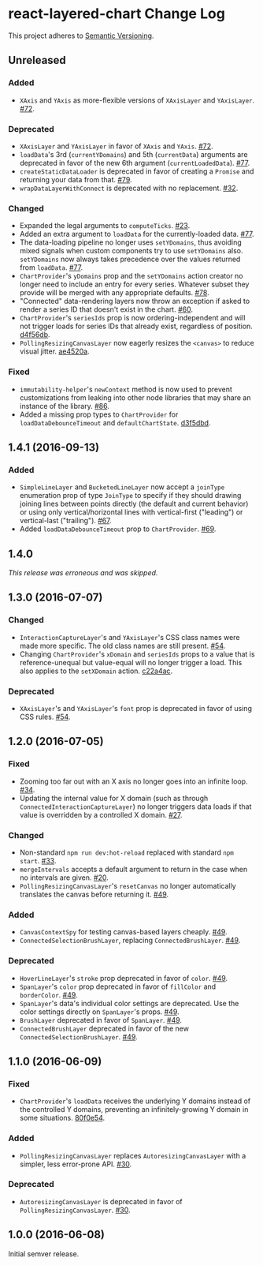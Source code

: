 # react-layered-chart Change Log

This project adheres to [Semantic Versioning](http://semver.org/).

## Unreleased

### Added

- `XAxis` and `YAxis` as more-flexible versions of `XAxisLayer` and `YAxisLayer`. [#72](https://github.com/palantir/react-layered-chart/issues/72).

### Deprecated

- `XAxisLayer` and `YAxisLayer` in favor of `XAxis` and `YAxis`. [#72](https://github.com/palantir/react-layered-chart/issues/72).
- `loadData`'s 3rd (`currentYDomains`) and 5th (`currentData`) arguments are deprecated in favor of the new 6th argument (`currentLoadedData`). [#77](https://github.com/palantir/react-layered-chart/pull/77).
- `createStaticDataLoader` is deprecated in favor of creating a `Promise` and returning your data from that. [#79](https://github.com/palantir/react-layered-chart/issues/79).
- `wrapDataLayerWithConnect` is deprecated with no replacement. [#32](https://github.com/palantir/react-layered-chart/issues/32).

### Changed

- Expanded the legal arguments to `computeTicks`. [#23](https://github.com/palantir/react-layered-chart/pull/23).
- Added an extra argument to `loadData` for the currently-loaded data. [#77](https://github.com/palantir/react-layered-chart/issues/77).
- The data-loading pipeline no longer uses `setYDomains`, thus avoiding mixed signals when custom components try to use `setYDomains` also. `setYDomains` now always takes precedence over the values returned from `loadData`. [#77](https://github.com/palantir/react-layered-chart/issues/77).
- `ChartProvider`'s `yDomains` prop and the `setYDomains` action creator no longer need to include an entry for every series. Whatever subset they provide will be merged with any appropriate defaults. [#78](https://github.com/palantir/react-layered-chart/issues/78).
- "Connected" data-rendering layers now throw an exception if asked to render a series ID that doesn't exist in the chart. [#60](https://github.com/palantir/react-layered-chart/issues/60).
- `ChartProvider`'s `seriesIds` prop is now ordering-independent and will not trigger loads for series IDs that already exist, regardless of position. [d4f56db](https://github.com/palantir/react-layered-chart/commit/d4f56dbfe1588fbbe7f3a66838b047089deed3fb).
- `PollingResizingCanvasLayer` now eagerly resizes the `<canvas>` to reduce visual jitter. [ae4520a](https://github.com/palantir/react-layered-chart/commit/ae4520a70153765ace918a6b1527017321184b83).

### Fixed

- `immutability-helper`'s `newContext` method is now used to prevent customizations from leaking into other node libraries that may share an instance of the library. [#86](https://github.com/palantir/react-layered-chart/issues/86).
- Added a missing prop types to `ChartProvider` for `loadDataDebounceTimeout` and `defaultChartState`. [d3f5dbd](https://github.com/palantir/react-layered-chart/commit/d3f5dbd7ac72d7e0434c9ffe69ddce6314d7d9ab).

## 1.4.1 (2016-09-13)

### Added

- `SimpleLineLayer` and `BucketedLineLayer` now accept a `joinType` enumeration prop of type `JoinType` to specify if they should drawing joining lines between points directly (the default and current behavior) or using only vertical/horizontal lines with vertical-first ("leading") or vertical-last ("trailing"). [#67](https://github.com/palantir/react-layered-chart/issues/67).
- Added `loadDataDebounceTimeout` prop to `ChartProvider`. [#69](https://github.com/palantir/react-layered-chart/issues/69).

## 1.4.0

*This release was erroneous and was skipped.*

## 1.3.0 (2016-07-07)

### Changed

- `InteractionCaptureLayer`'s and `YAxisLayer`'s CSS class names were made more specific. The old class names are still present. [#54](https://github.com/palantir/react-layered-chart/issues/54).
- Changing `ChartProvider`'s `xDomain` and `seriesIds` props to a value that is reference-unequal but value-equal will no longer trigger a load. This also applies to the `setXDomain` action. [c22a4ac](https://github.com/palantir/react-layered-chart/commit/c22a4accee79a20727f6d37ad473906f47b2f3db).

### Deprecated

- `XAxisLayer`'s and `YAxisLayer`'s `font` prop is deprecated in favor of using CSS rules. [#54](https://github.com/palantir/react-layered-chart/issues/54).

## 1.2.0 (2016-07-05)

### Fixed

- Zooming too far out with an X axis no longer goes into an infinite loop. [#34](https://github.com/palantir/react-layered-chart/issues/34).
- Updating the internal value for X domain (such as through `ConnectedInteractionCaptureLayer`) no longer triggers data loads if that value is overridden by a controlled X domain. [#27](https://github.com/palantir/react-layered-chart/issues/27).

### Changed

- Non-standard `npm run dev:hot-reload` replaced with standard `npm start`. [#33](https://github.com/palantir/react-layered-chart/pull/33).
- `mergeIntervals` accepts a default argument to return in the case when no intervals are given. [#20](https://github.com/palantir/react-layered-chart/issues/20).
- `PollingResizingCanvasLayer`'s `resetCanvas` no longer automatically translates the canvas before returning it. [#49](https://github.com/palantir/react-layered-chart/issues/49).

### Added

- `CanvasContextSpy` for testing canvas-based layers cheaply. [#49](https://github.com/palantir/react-layered-chart/issues/49).
- `ConnectedSelectionBrushLayer`, replacing `ConnectedBrushLayer`. [#49](https://github.com/palantir/react-layered-chart/issues/49).

### Deprecated

- `HoverLineLayer`'s `stroke` prop deprecated in favor of `color`. [#49](https://github.com/palantir/react-layered-chart/issues/49).
- `SpanLayer`'s `color` prop deprecated in favor of `fillColor` and `borderColor`. [#49](https://github.com/palantir/react-layered-chart/issues/49).
- `SpanLayer`'s data's individual color settings are deprecated. Use the color settings directly on `SpanLayer`'s props. [#49](https://github.com/palantir/react-layered-chart/issues/49).
- `BrushLayer` deprecated in favor of `SpanLayer`. [#49](https://github.com/palantir/react-layered-chart/issues/49).
- `ConnectedBrushLayer` deprecated in favor of the new `ConnectedSelectionBrushLayer`. [#49](https://github.com/palantir/react-layered-chart/issues/49).

## 1.1.0 (2016-06-09)

### Fixed

- `ChartProvider`'s `loadData` receives the underlying Y domains instead of the controlled Y domains, preventing an infinitely-growing Y domain in some situations. [80f0e54](https://github.com/palantir/react-layered-chart/commit/80f0e54e90083b54b8ac41a74940374794005152).

### Added

- `PollingResizingCanvasLayer` replaces `AutoresizingCanvasLayer` with a simpler, less error-prone API. [#30](https://github.com/palantir/react-layered-chart/pull/30).

### Deprecated

- `AutoresizingCanvasLayer` is deprecated in favor of `PollingResizingCanvasLayer`. [#30](https://github.com/palantir/react-layered-chart/pull/30).

## 1.0.0 (2016-06-08)

Initial semver release.
